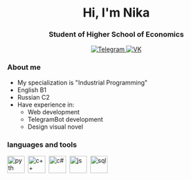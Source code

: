 <div id="header" align="center">
  <h1> Hi, I'm Nika </h1>
  <h3> Student of Higher School of Economics </h3>
</div>

<div id="socials" align="center">
  <a href="https://t.me/nikamartro">
    <img scr="https://img.shields.io/badge/Telegram-blue?style=for-the-badge&logo=telegram&logoColor=white" alt="Telegram"/>
  </a>
  <a href="https://vk.com/martnik">
    <img scr="https://img.shields.io/badge/VK-blue?style=for-the-badge&logo=vk&logoColor=white" alt="VK"/>
  </a>
</div>

### About me
- My specialization is "Industrial Programming"
- English B1
- Russian C2
- Have experience in:
  -  Web development
  -  TelegramBot development
  -  Design visual novel

### languages and tools
<img src="https://cdn.jsdelivr.net/gh/devicons/devicon/icons/python/python-original.svg"
title="pyth" width="40" height="40" />&nbsp;
<img src="https://cdn.jsdelivr.net/gh/devicons/devicon/icons/cplusplus/cplusplus-original.svg"
title="c++" width="40" height="40" />&nbsp;
<img src="https://cdn.jsdelivr.net/gh/devicons/devicon/icons/csharp/csharp-original.svg"
title="c#" width="40" height="40" />&nbsp;
<img src="https://cdn.jsdelivr.net/gh/devicons/devicon/icons/javascript/javascript-original.svg"
title="js" width="40" height="40" />&nbsp;
<img src="https://cdn.jsdelivr.net/gh/devicons/devicon/icons/azuresqldatabase/azuresqldatabase-original.svg"
title="sql" width="40" height="40" />&nbsp;
